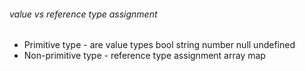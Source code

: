 ###### value vs reference type assignment

- Primitive type - are value types
    bool
    string
    number
    null
    undefined
- Non-primitive type - reference type assignment
    array
    map